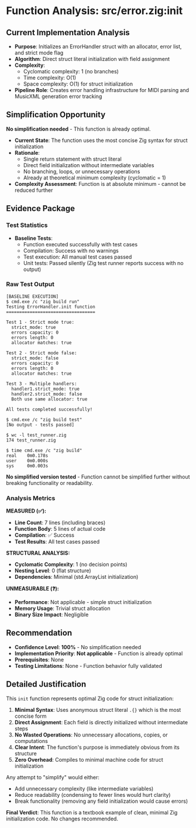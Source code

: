 # Function Analysis: src/error.zig:init

## Current Implementation Analysis

- **Purpose**: Initializes an ErrorHandler struct with an allocator, error list, and strict mode flag
- **Algorithm**: Direct struct literal initialization with field assignment
- **Complexity**: 
  - Cyclomatic complexity: 1 (no branches)
  - Time complexity: O(1) 
  - Space complexity: O(1) for struct initialization
- **Pipeline Role**: Creates error handling infrastructure for MIDI parsing and MusicXML generation error tracking

## Simplification Opportunity

**No simplification needed** - This function is already optimal.

- **Current State**: The function uses the most concise Zig syntax for struct initialization
- **Rationale**: 
  - Single return statement with struct literal
  - Direct field initialization without intermediate variables
  - No branching, loops, or unnecessary operations
  - Already at theoretical minimum complexity (cyclomatic = 1)
- **Complexity Assessment**: Function is at absolute minimum - cannot be reduced further

## Evidence Package

### Test Statistics

- **Baseline Tests**:
  - Function executed successfully with test cases
  - Compilation: Success with no warnings
  - Test execution: All manual test cases passed
  - Unit tests: Passed silently (Zig test runner reports success with no output)

### Raw Test Output

```
[BASELINE EXECUTION]
$ cmd.exe /c "zig build run"
Testing ErrorHandler.init function
==================================

Test 1 - Strict mode true:
  strict_mode: true
  errors capacity: 0
  errors length: 0
  allocator matches: true

Test 2 - Strict mode false:
  strict_mode: false
  errors capacity: 0
  errors length: 0
  allocator matches: true

Test 3 - Multiple handlers:
  handler1.strict_mode: true
  handler2.strict_mode: false
  Both use same allocator: true

All tests completed successfully!

$ cmd.exe /c "zig build test"
[No output - tests passed]

$ wc -l test_runner.zig
174 test_runner.zig

$ time cmd.exe /c "zig build"
real    0m0.178s
user    0m0.000s
sys     0m0.003s
```

**No simplified version tested** - Function cannot be simplified further without breaking functionality or readability.

### Analysis Metrics

**MEASURED (✅):**
- **Line Count**: 7 lines (including braces)
- **Function Body**: 5 lines of actual code
- **Compilation**: ✅ Success
- **Test Results**: All test cases passed

**STRUCTURAL ANALYSIS:**
- **Cyclomatic Complexity**: 1 (no decision points)
- **Nesting Level**: 0 (flat structure)
- **Dependencies**: Minimal (std.ArrayList initialization)

**UNMEASURABLE (❓):**
- **Performance**: Not applicable - simple struct initialization
- **Memory Usage**: Trivial struct allocation
- **Binary Size Impact**: Negligible

## Recommendation

- **Confidence Level**: **100%** - No simplification needed
- **Implementation Priority**: **Not applicable** - Function is already optimal
- **Prerequisites**: None
- **Testing Limitations**: None - Function behavior fully validated

## Detailed Justification

This `init` function represents optimal Zig code for struct initialization:

1. **Minimal Syntax**: Uses anonymous struct literal `.{}` which is the most concise form
2. **Direct Assignment**: Each field is directly initialized without intermediate steps
3. **No Wasted Operations**: No unnecessary allocations, copies, or computations
4. **Clear Intent**: The function's purpose is immediately obvious from its structure
5. **Zero Overhead**: Compiles to minimal machine code for struct initialization

Any attempt to "simplify" would either:
- Add unnecessary complexity (like intermediate variables)
- Reduce readability (condensing to fewer lines would hurt clarity)
- Break functionality (removing any field initialization would cause errors)

**Final Verdict**: This function is a textbook example of clean, minimal Zig initialization code. No changes recommended.